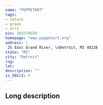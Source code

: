 ```yaml
---
name: "PUPPETART"
tags:
- nature
- greek
- arts
ein: 383279650
homepage: "www.puppetart.org"
address: |
 25 East Grand River, \nDetroit, MI 48226
state: "MI"
city: "Detroit"
lng: 
lat: 
description: ""
is_501c3: X
---
```


## Long description


